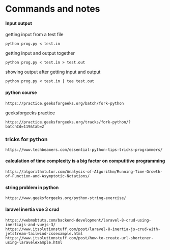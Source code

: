 # Commands and notes

#### Input output
getting input from a test file

    python prog.py < test.in

getting input and output together

    python prog.py < test.in > test.out

showing output after getting input and output

    python prog.py < test.in | tee test.out

#### python course
    https://practice.geeksforgeeks.org/batch/fork-python

geeksforgeeks practice

    https://practice.geeksforgeeks.org/tracks/fork-python/?batchId=119&tab=2

### tricks for python
    https://www.techbeamers.com/essential-python-tips-tricks-programmers/

#### calculation of time complexity is a big factor on computitive programming
    https://algorithmtutor.com/Analysis-of-Algorithm/Running-Time-Growth-of-Function-and-Asymptotic-Notations/

#### string problem in python
    https://www.geeksforgeeks.org/python-string-exercise/

#### laravel inertia vue 3 crud
    https://webmobtuts.com/backend-development/laravel-8-crud-using-inertiajs-and-vuejs-3/
    https://www.itsolutionstuff.com/post/laravel-8-inertia-js-crud-with-jetstream-tailwind-cssexample.html
    https://www.itsolutionstuff.com/post/how-to-create-url-shortener-using-laravelexample.html